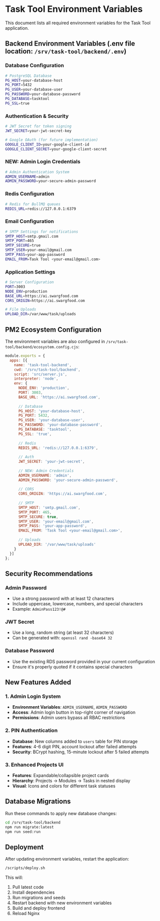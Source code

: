 # Task Tool Environment Variables

This document lists all required environment variables for the Task Tool application.

## Backend Environment Variables (.env file location: `/srv/task-tool/backend/.env`)

### Database Configuration
```bash
# PostgreSQL Database
PG_HOST=your-database-host
PG_PORT=5432
PG_USER=your-database-user
PG_PASSWORD=your-database-password
PG_DATABASE=tasktool
PG_SSL=true
```

### Authentication & Security
```bash
# JWT Secret for token signing
JWT_SECRET=your-jwt-secret-key

# Google OAuth (for future implementation)
GOOGLE_CLIENT_ID=your-google-client-id
GOOGLE_CLIENT_SECRET=your-google-client-secret
```

### **NEW: Admin Login Credentials**
```bash
# Admin Authentication System
ADMIN_USERNAME=admin
ADMIN_PASSWORD=your-secure-admin-password
```

### Redis Configuration
```bash
# Redis for BullMQ queues
REDIS_URL=redis://127.0.0.1:6379
```

### Email Configuration
```bash
# SMTP Settings for notifications
SMTP_HOST=smtp.gmail.com
SMTP_PORT=465
SMTP_SECURE=true
SMTP_USER=your-email@gmail.com
SMTP_PASS=your-app-password
EMAIL_FROM=Task Tool <your-email@gmail.com>
```

### Application Settings
```bash
# Server Configuration
PORT=3003
NODE_ENV=production
BASE_URL=https://ai.swargfood.com
CORS_ORIGIN=https://ai.swargfood.com

# File Uploads
UPLOAD_DIR=/var/www/task/uploads
```

## PM2 Ecosystem Configuration

The environment variables are also configured in `/srv/task-tool/backend/ecosystem.config.cjs`:

```javascript
module.exports = {
  apps: [{
    name: 'task-tool-backend',
    cwd: '/srv/task-tool/backend',
    script: 'src/server.js',
    interpreter: 'node',
    env: {
      NODE_ENV: 'production',
      PORT: 3003,
      BASE_URL: 'https://ai.swargfood.com',
      
      // Database
      PG_HOST: 'your-database-host',
      PG_PORT: 5432,
      PG_USER: 'your-database-user',
      PG_PASSWORD: 'your-database-password',
      PG_DATABASE: 'tasktool',
      PG_SSL: 'true',
      
      // Redis
      REDIS_URL: 'redis://127.0.0.1:6379',
      
      // Auth
      JWT_SECRET: 'your-jwt-secret',
      
      // NEW: Admin Credentials
      ADMIN_USERNAME: 'admin',
      ADMIN_PASSWORD: 'your-secure-admin-password',
      
      // CORS
      CORS_ORIGIN: 'https://ai.swargfood.com',
      
      // SMTP
      SMTP_HOST: 'smtp.gmail.com',
      SMTP_PORT: 465,
      SMTP_SECURE: true,
      SMTP_USER: 'your-email@gmail.com',
      SMTP_PASS: 'your-app-password',
      EMAIL_FROM: 'Task Tool <your-email@gmail.com>',
      
      // Uploads
      UPLOAD_DIR: '/var/www/task/uploads'
    }
  }]
};
```

## Security Recommendations

### Admin Password
- Use a strong password with at least 12 characters
- Include uppercase, lowercase, numbers, and special characters
- Example: `AdminPass123!@#`

### JWT Secret
- Use a long, random string (at least 32 characters)
- Can be generated with: `openssl rand -base64 32`

### Database Password
- Use the existing RDS password provided in your current configuration
- Ensure it's properly quoted if it contains special characters

## New Features Added

### 1. Admin Login System
- **Environment Variables**: `ADMIN_USERNAME`, `ADMIN_PASSWORD`
- **Access**: Admin login button in top-right corner of navigation
- **Permissions**: Admin users bypass all RBAC restrictions

### 2. PIN Authentication
- **Database**: New columns added to `users` table for PIN storage
- **Features**: 4-6 digit PIN, account lockout after failed attempts
- **Security**: BCrypt hashing, 15-minute lockout after 5 failed attempts

### 3. Enhanced Projects UI
- **Features**: Expandable/collapsible project cards
- **Hierarchy**: Projects → Modules → Tasks in nested display
- **Visual**: Icons and colors for different task statuses

## Database Migrations

Run these commands to apply new database changes:

```bash
cd /srv/task-tool/backend
npm run migrate:latest
npm run seed:run
```

## Deployment

After updating environment variables, restart the application:

```bash
/scripts/deploy.sh
```

This will:
1. Pull latest code
2. Install dependencies
3. Run migrations and seeds
4. Restart backend with new environment variables
5. Build and deploy frontend
6. Reload Nginx
